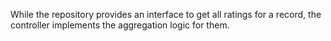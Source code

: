 While the repository provides an interface to get all ratings for a record, the controller implements the aggregation logic for them.